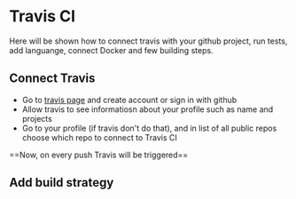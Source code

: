 # Travis CI
Here will be shown how to connect travis with your github project, run tests, add languange, connect Docker and few building steps.

## Connect Travis
* Go to [travis page](http://travis-ci.org/) and create account or sign in with github
* Allow travis to see informatiosn about your profile such as name and projects
* Go to your profile (if travis don't do that), and in list of all public repos choose which repo to connect to Travis CI

==Now, on every push Travis will be triggered==

## Add build strategy
